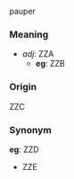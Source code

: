 pauper
### Meaning
+ _adj_: ZZA
    + __eg__: ZZB

### Origin

ZZC

### Synonym

__eg__: ZZD

+ ZZE


